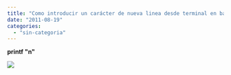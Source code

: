 ```yaml
---
title: "Como introducir un carácter de nueva linea desde terminal en bash"
date: "2011-08-19"
categories: 
  - "sin-categoria"
---
```


**printf "n"**

![](https://blogger.googleusercontent.com/tracker/3262098284547378612-2455111729693840128?l=tablondesastre.blogspot.com)
